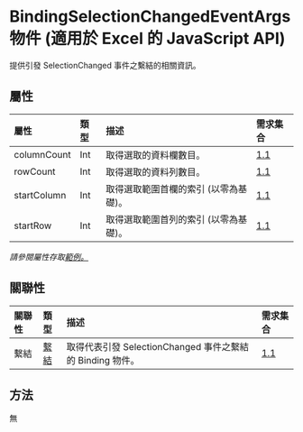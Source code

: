 # <a name="bindingselectionchangedeventargs-object-javascript-api-for-excel"></a>BindingSelectionChangedEventArgs 物件 (適用於 Excel 的 JavaScript API)

提供引發 SelectionChanged 事件之繫結的相關資訊。

## <a name="properties"></a>屬性

| 屬性	       | 類型	    |描述| 需求集合|
|:---------------|:--------|:----------|:----|
|columnCount|Int|取得選取的資料欄數目。|[1.1](../requirement-sets/excel-api-requirement-sets.md)|
|rowCount|Int|取得選取的資料列數目。|[1.1](../requirement-sets/excel-api-requirement-sets.md)|
|startColumn|Int|取得選取範圍首欄的索引 (以零為基礎)。|[1.1](../requirement-sets/excel-api-requirement-sets.md)|
|startRow|Int|取得選取範圍首列的索引 (以零為基礎)。|[1.1](../requirement-sets/excel-api-requirement-sets.md)|

_請參閱屬性存取[範例。](#property-access-examples)_

## <a name="relationships"></a>關聯性
| 關聯性 | 類型	    |描述| 需求集合|
|:---------------|:--------|:----------|:----|
|繫結|[繫結](binding.md)|取得代表引發 SelectionChanged 事件之繫結的 Binding 物件。|[1.1](../requirement-sets/excel-api-requirement-sets.md)|

## <a name="methods"></a>方法
無

